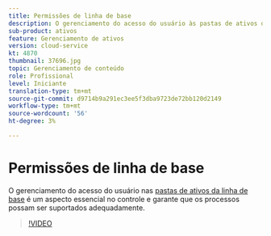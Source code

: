```yaml
---
title: Permissões de linha de base
description: O gerenciamento do acesso do usuário às pastas de ativos da linha de base é um aspecto essencial no controle e garante que os processos possam ser suportados adequadamente.
sub-product: ativos
feature: Gerenciamento de ativos
version: cloud-service
kt: 4870
thumbnail: 37696.jpg
topic: Gerenciamento de conteúdo
role: Profissional
level: Iniciante
translation-type: tm+mt
source-git-commit: d9714b9a291ec3ee5f3dba9723de72bb120d2149
workflow-type: tm+mt
source-wordcount: '56'
ht-degree: 3%

---
```



# Permissões de linha de base

O gerenciamento do acesso do usuário nas [pastas de ativos da linha de base](./baseline-folders.md) é um aspecto essencial no controle e garante que os processos possam ser suportados adequadamente.

>[!VIDEO](https://video.tv.adobe.com/v/37696/?quality=12&learn=on&hidetitle=true)
